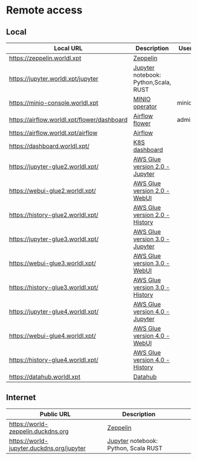 # Remote access
## Local
| Local URL                                   | Description                                                                                                                | User  | Password  |
|---------------------------------------------|----------------------------------------------------------------------------------------------------------------------------|-------|-----------|
| https://zeppelin.worldl.xpt                 | [Zeppelin](https://zeppelin.apache.org/)                                                                                   |       |           |
| https://jupyter.worldl.xpt/jupyter          | [Jupyter](https://jupyter.org/) notebook: Python,Scala, RUST                                                               |       |           |
| https://minio-console.worldl.xpt            | [MINIO operator](https://github.com/minio/operator/)                                                                       | minio | awesomes3 |
| https://airflow.worldl.xpt/flower/dashboard | [Airflow flower](https://airflow.apache.org/docs/apache-airflow/stable/administration-and-deployment/security/flower.html) | admin | admin     |
| https://airflow.worldl.xpt/airflow          | [Airflow](https://airflow.apache.org/docs/apache-airflow/stable/index.html)                                                |       |           |
| https://dashboard.worldl.xpt/               | [K8S dashboard](https://kubernetes.io/docs/tasks/access-application-cluster/web-ui-dashboard/)                             |       |           |
| https://jupyter-glue2.worldl.xpt/           | [AWS Glue version 2.0 - Jupyter](https://docs.aws.amazon.com/glue/latest/dg/aws-glue-programming-etl-libraries.html)       |       |           |
| https://webui-glue2.worldl.xpt/             | [AWS Glue version 2.0 - WebUI](https://docs.aws.amazon.com/glue/latest/dg/aws-glue-programming-etl-libraries.html)         |       |           |
| https://history-glue2.worldl.xpt/           | [AWS Glue version 2.0 - History](https://docs.aws.amazon.com/glue/latest/dg/aws-glue-programming-etl-libraries.html)       |       |           |
| https://jupyter-glue3.worldl.xpt/           | [AWS Glue version 3.0 - Jupyter](https://docs.aws.amazon.com/glue/latest/dg/aws-glue-programming-etl-libraries.html)       |       |           |
| https://webui-glue3.worldl.xpt/             | [AWS Glue version 3.0 - WebUI](https://docs.aws.amazon.com/glue/latest/dg/aws-glue-programming-etl-libraries.html)         |       |           |
| https://history-glue3.worldl.xpt/           | [AWS Glue version 3.0 - History](https://docs.aws.amazon.com/glue/latest/dg/aws-glue-programming-etl-libraries.html)       |       |           |
| https://jupyter-glue4.worldl.xpt/           | [AWS Glue version 4.0 - Jupyter](https://docs.aws.amazon.com/glue/latest/dg/aws-glue-programming-etl-libraries.html)       |       |           |
| https://webui-glue4.worldl.xpt/             | [AWS Glue version 4.0 - WebUI](https://docs.aws.amazon.com/glue/latest/dg/aws-glue-programming-etl-libraries.html)         |       |           |
| https://history-glue4.worldl.xpt/           | [AWS Glue version 4.0 - History](https://docs.aws.amazon.com/glue/latest/dg/aws-glue-programming-etl-libraries.html)       |       |           |
| https://datahub.worldl.xpt                  | [Datahub](https://datahubproject.io)                                                                                       |       |           |

## Internet
| Public URL                                 | Description                                                  |                   |   |   |
|--------------------------------------------|--------------------------------------------------------------|-------------------|---|---|
| https://world-zeppelin.duckdns.org         | [Zeppelin](https://zeppelin.apache.org/)                     |                   |   |   |
| https://world-jupyter.duckdns.org/jupyter  | [Jupyter](https://jupyter.org/) notebook: Python, Scala RUST |                   |   |   |
